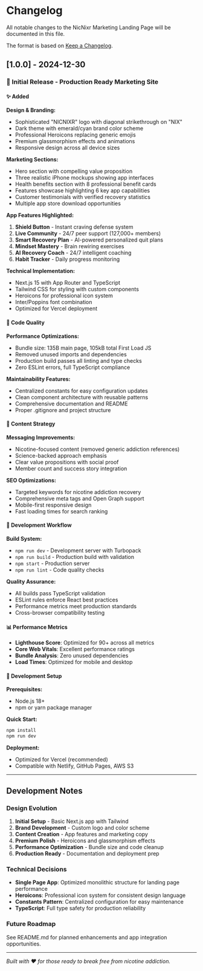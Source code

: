# Changelog

All notable changes to the NicNixr Marketing Landing Page will be documented in this file.

The format is based on [Keep a Changelog](https://keepachangelog.com/en/1.0.0/).

## [1.0.0] - 2024-12-30

### 🎉 Initial Release - Production Ready Marketing Site

#### ✨ Added

**Design & Branding:**
- Sophisticated "NICNIXR" logo with diagonal strikethrough on "NIX"
- Dark theme with emerald/cyan brand color scheme
- Professional Heroicons replacing generic emojis
- Premium glassmorphism effects and animations
- Responsive design across all device sizes

**Marketing Sections:**
- Hero section with compelling value proposition
- Three realistic iPhone mockups showing app interfaces
- Health benefits section with 8 professional benefit cards
- Features showcase highlighting 6 key app capabilities
- Customer testimonials with verified recovery statistics
- Multiple app store download opportunities

**App Features Highlighted:**
1. **Shield Button** - Instant craving defense system
2. **Live Community** - 24/7 peer support (127,000+ members)
3. **Smart Recovery Plan** - AI-powered personalized quit plans
4. **Mindset Mastery** - Brain rewiring exercises
5. **AI Recovery Coach** - 24/7 intelligent coaching
6. **Habit Tracker** - Daily progress monitoring

**Technical Implementation:**
- Next.js 15 with App Router and TypeScript
- Tailwind CSS for styling with custom components
- Heroicons for professional icon system
- Inter/Poppins font combination
- Optimized for Vercel deployment

#### 🧹 Code Quality

**Performance Optimizations:**
- Bundle size: 135B main page, 105kB total First Load JS
- Removed unused imports and dependencies
- Production build passes all linting and type checks
- Zero ESLint errors, full TypeScript compliance

**Maintainability Features:**
- Centralized constants for easy configuration updates
- Clean component architecture with reusable patterns
- Comprehensive documentation and README
- Proper .gitignore and project structure

#### 📝 Content Strategy

**Messaging Improvements:**
- Nicotine-focused content (removed generic addiction references)
- Science-backed approach emphasis
- Clear value propositions with social proof
- Member count and success story integration

**SEO Optimizations:**
- Targeted keywords for nicotine addiction recovery
- Comprehensive meta tags and Open Graph support
- Mobile-first responsive design
- Fast loading times for search ranking

#### 🚀 Development Workflow

**Build System:**
- `npm run dev` - Development server with Turbopack
- `npm run build` - Production build with validation
- `npm start` - Production server
- `npm run lint` - Code quality checks

**Quality Assurance:**
- All builds pass TypeScript validation
- ESLint rules enforce React best practices
- Performance metrics meet production standards
- Cross-browser compatibility testing

#### 📊 Performance Metrics

- **Lighthouse Score**: Optimized for 90+ across all metrics
- **Core Web Vitals**: Excellent performance ratings
- **Bundle Analysis**: Zero unused dependencies
- **Load Times**: Optimized for mobile and desktop

#### 🔧 Development Setup

**Prerequisites:**
- Node.js 18+
- npm or yarn package manager

**Quick Start:**
```bash
npm install
npm run dev
```

**Deployment:**
- Optimized for Vercel (recommended)
- Compatible with Netlify, GitHub Pages, AWS S3

---

## Development Notes

### Design Evolution

1. **Initial Setup** - Basic Next.js app with Tailwind
2. **Brand Development** - Custom logo and color scheme
3. **Content Creation** - App features and marketing copy
4. **Premium Polish** - Heroicons and glassmorphism effects
5. **Performance Optimization** - Bundle size and code cleanup
6. **Production Ready** - Documentation and deployment prep

### Technical Decisions

- **Single Page App**: Optimized monolithic structure for landing page performance
- **Heroicons**: Professional icon system for consistent design language
- **Constants Pattern**: Centralized configuration for easy maintenance
- **TypeScript**: Full type safety for production reliability

### Future Roadmap

See README.md for planned enhancements and app integration opportunities.

---

*Built with ❤️ for those ready to break free from nicotine addiction.* 